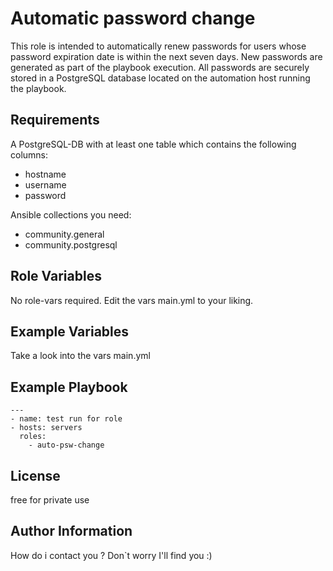 Automatic password change
=========

This role is intended to automatically renew passwords for users whose password expiration date is within the next seven days. New passwords are generated as part of the playbook execution. All passwords are securely stored in a PostgreSQL database located on the automation host running the playbook.

Requirements
------------

A PostgreSQL-DB  with at least one table which contains the following columns:
- hostname
- username
- password

Ansible collections you need:
- community.general
- community.postgresql


Role Variables
--------------

No role-vars required. Edit the vars main.yml to your liking. 

Example Variables
-----------------

Take a look into the vars main.yml

Example Playbook
----------------

    ---
    - name: test run for role
    - hosts: servers
      roles:
        - auto-psw-change

License
-------

free for private use

Author Information
------------------

How do i contact you ? Don`t worry I'll find you :)

